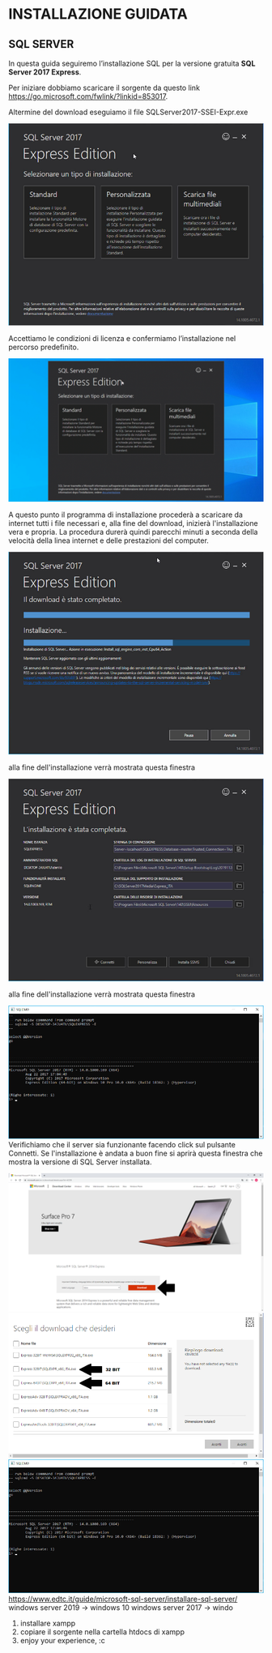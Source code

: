 # INSTALLAZIONE GUIDATA <br>
## SQL SERVER 
In questa guida seguiremo l’installazione SQL per la versione gratuita **SQL Server 2017 Express**.

Per iniziare dobbiamo scaricare il sorgente da questo link https://go.microsoft.com/fwlink/?linkid=853017.

Altermine del download eseguiamo il file SQLServer2017-SSEI-Expr.exe

![a](/Immagini/Installazione/1.jpg) <br>

Accettiamo le condizioni di licenza e confermiamo l’installazione nel percorso predefinito.

![a](/Immagini//Installazione/img2.gif) <br>

A questo punto il programma di installazione procederà a scaricare da internet tutti i file necessari e, alla fine del download, inizierà l'installazione vera e propria. 
La procedura durerà quindi parecchi minuti a seconda della velocità della linea internet e delle prestazioni del computer. <br>

![a](/Immagini//Installazione/img3.jpg) <br>

alla fine dell'installazione verrà mostrata questa finestra <br>

![a](/Immagini//Installazione/img4.jpg) <br>


alla fine dell'installazione verrà mostrata questa finestra <br>

 ![a](/Immagini//Installazione/img5.jpg) <br>
Verifichiamo che il server sia funzionante facendo click sul pulsante Connetti. Se l'installazione è andata a buon fine si aprirà questa finestra che mostra la versione di SQL Server installata. <br></p>
 ![a](/Immagini//Installazione/14img.png) <br>
  ![a](/Immagini//Installazione/14img3.png) <br>
   ![a](/Immagini//Installazione/img5.jpg) <br>
https://www.edtc.it/guide/microsoft-sql-server/installare-sql-server/
windows server 2019 -> windows 10
windows server 2017 -> windo
1. installare xampp
2. copiare il sorgente nella cartella htdocs di xampp
3. enjoy your experience, :c
